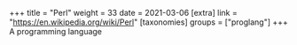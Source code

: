 +++
title = "Perl"
weight = 33
date = 2021-03-06
[extra]
link = "https://en.wikipedia.org/wiki/Perl"
[taxonomies]
groups = ["proglang"]
+++
A programming language

